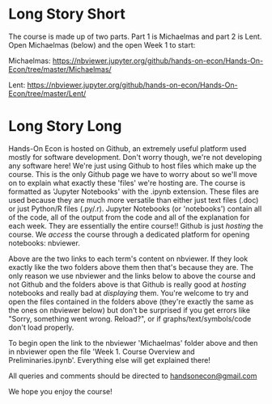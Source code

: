 

# Long Story Short

The course is made up of two parts. Part 1 is Michaelmas and part 2 is Lent. Open Michaelmas (below) and the open Week 1 to start:

Michaelmas: https://nbviewer.jupyter.org/github/hands-on-econ/Hands-On-Econ/tree/master/Michaelmas/

Lent: https://nbviewer.jupyter.org/github/hands-on-econ/Hands-On-Econ/tree/master/Lent/


# Long Story Long

Hands-On Econ is hosted on Github, an extremely useful platform used mostly for software development. Don't worry though, we're not developing any software here! We're just using Github to host files which make up the course. This is the only Github page we have to worry about so we'll move on to explain what exactly these 'files' we're hosting are. The course is formatted as 'Jupyter Notebooks' with the .ipynb extension. These files are used because they are much more versatile than either just text files (.doc) or just Python/R files (.py/.r). Jupyter Notebooks (or 'notebooks') contain all of the code, all of the output from the code and all of the explanation for each week. They are essentially the entire course!! Github is just *hosting* the course. We *access* the course through a dedicated platform for opening notebooks: nbviewer. 

Above are the two links to each term's content on nbviewer. If they look exactly like the two folders above them then that's because they are. The only reason we use nbviewer and the links below to above the course and not Github and the folders above is that Github is really good at *hosting* notebooks and really bad at *displaying* them. You're welcome to try and open the files contained in the folders above (they're exactly the same as the ones on nbviewer below) but don't be surprised if you get errors like "Sorry, something went wrong. Reload?", or if graphs/text/symbols/code don't load properly. 

To begin open the link to the nbviewer 'Michaelmas' folder above and then in nbviewer open the file 'Week 1. Course Overview and Preliminaries.ipynb'. Everything else will get explained there! 

All queries and comments should be directed to handsonecon@gmail.com

We hope you enjoy the course!
